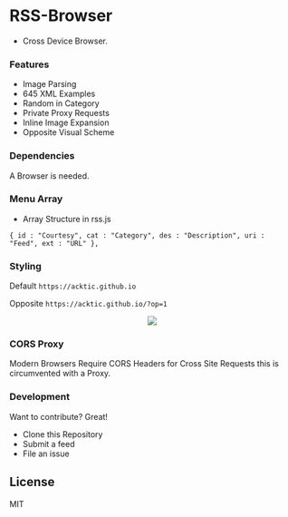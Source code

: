 # RSS-Browser

  - Cross Device Browser.


### Features

* Image Parsing
* 645 XML Examples
* Random in Category
* Private Proxy Requests
* Inline Image Expansion
* Opposite Visual Scheme


### Dependencies

A Browser is needed.

### Menu Array

* Array Structure in rss.js

`{ id : "Courtesy", cat : "Category", des : "Description", uri : "Feed", ext : "URL" },`

### Styling

Default
`https://acktic.github.io`

Opposite
`https://acktic.github.io/?op=1`
 
 <p align='center'><img src='https://ackti.files.wordpress.com/2020/01/8197227400950.png'></p>
 
 
### CORS Proxy

Modern Browsers Require CORS Headers for Cross Site Requests this is circumvented with a Proxy.

### Development

Want to contribute? Great!
- Clone this Repository
- Submit a feed
- File an issue

License
----

MIT
